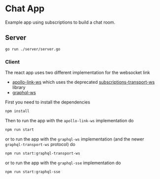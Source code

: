 # Chat App

Example app using subscriptions to build a chat room.

## Server

```bash
go run ./server/server.go
```

### Client

The react app uses two different implementation for the websocket link

- [apollo-link-ws](https://www.apollographql.com/docs/react/api/link/apollo-link-ws) which uses the deprecated [subscriptions-transport-ws](https://github.com/apollographql/subscriptions-transport-ws) library
- [graphql-ws](https://github.com/enisdenjo/graphql-ws)

First you need to install the dependencies

```bash
npm install
```

Then to run the app with the `apollo-link-ws` implementation do

```bash
npm run start
```

or to run the app with the `graphql-ws` implementation (and the newer `graphql-transport-ws` protocol) do

```bash
npm run start:graphql-transport-ws
```

or to run the app with the `graphql-sse` implementation do

```bash
npm run start:graphql-sse
```
